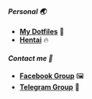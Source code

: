 
 #### ***Personal 🌏***
- **[My Dotfiles](https://github.com/Hblanqueto/The-Sensuals-Dotfiles)** 📂
- **[Hentai](https://www.youtube.com/watch?v=WQRObrOqXho)** 🔥

#### ***Contact me 👥***
- **[Facebook Group](https://www.facebook.com/groups/3401196263237743)** 🖼
- **[Telegram Group](https://t.me/XUnixCommunity)** 📱

